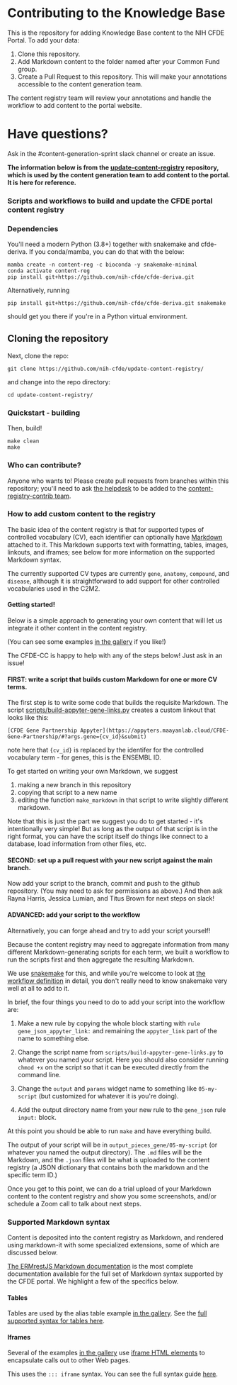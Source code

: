 # Contributing to the Knowledge Base

This is the repository for adding Knowledge Base content to the NIH CFDE Portal. To add your data:

1. Clone this repository.
2. Add Markdown content to the folder named after your Common Fund group.
3. Create a Pull Request to this repository. This will make your annotations accessible to the content generation team.

The content registry team will review your annotations and handle the workflow to add content to the portal website.

# Have questions?

Ask in the #content-generation-sprint slack channel or create an issue.

**The information below is from the [update-content-registry](https://github.com/nih-cfde/update-content-registry) repository, which is used by the content generation team to add content to the portal. It is here for reference.**

### Scripts and workflows to build and update the CFDE portal content registry

### Dependencies

You'll need a modern Python (3.8+) together with snakemake and
cfde-deriva. If you conda/mamba, you can do that with the below:

```
mamba create -n content-reg -c bioconda -y snakemake-minimal
conda activate content-reg
pip install git+https://github.com/nih-cfde/cfde-deriva.git
```

Alternatively, running
```
pip install git+https://github.com/nih-cfde/cfde-deriva.git snakemake
```
should get you there if you're in a Python virtual environment.

## Cloning the repository

Next, clone the repo:

```
git clone https://github.com/nih-cfde/update-content-registry/
```

and change into the repo directory:
```
cd update-content-registry/
```

### Quickstart - building

Then, build!

```
make clean
make
```

### Who can contribute?

Anyone who wants to! Please create pull requests from branches within
this repository; you'll need to ask
[the helpdesk](mailto:support@cfde.atlassian.net) to be added to the
[content-registry-contrib team](https://github.com/orgs/nih-cfde/teams/content-registry-contrib).

### How to add custom content to the registry

The basic idea of the content registry is that for supported
types of controlled vocabulary (CV), each identifier can optionally have
[Markdown](https://www.markdownguide.org/) attached to it. This
Markdown supports text with formatting, tables, images, linkouts, and
iframes; see below for more information on the supported Markdown syntax.

The currently supported CV types are currently `gene`, `anatomy`,
`compound`, and `disease`, although it is straightforward to add
support for other controlled vocabularies used in the C2M2.

#### Getting started!

Below is a simple approach to generating your own content that will
let us integrate it other content in the content registry.

(You can see some examples [in the gallery](https://github.com/nih-cfde/update-content-registry/blob/main/docs/gallery.md) if you like!)

The CFDE-CC is happy to help with any of the steps below! Just ask in an
issue!

#### FIRST: write a script that builds custom Markdown for one or more CV terms.

The first step is to write some code that builds the requisite Markdown.
The script [scripts/build-appyter-gene-links.py](https://github.com/nih-cfde/update-content-registry/blob/main/scripts/build-appyter-gene-links.py) creates a custom linkout that looks like this:

```
[CFDE Gene Partnership Appyter](https://appyters.maayanlab.cloud/CFDE-Gene-Partnership/#?args.gene={cv_id}&submit)
```

note here that `{cv_id}` is replaced by the identifer for the controlled
vocabulary term - for genes, this is the ENSEMBL ID.

To get started on writing your own Markdown, we suggest

1. making a new branch in this repository
2. copying that script to a new name
3. editing the function `make_markdown` in that script to write slightly
different markdown.

Note that this is just the part we suggest you do to get started -
it's intentionally very simple! But as long as the output of that
script is in the right format, you can have the script itself do
things like connect to a database, load information from other files,
etc.

#### SECOND: set up a pull request with your new script against the main branch.

Now add your script to the branch, commit and push to the github
repository.  (You may need to ask for permissions as above.) And then
ask Rayna Harris, Jessica Lumian, and Titus Brown for next steps on slack!

#### ADVANCED: add your script to the workflow

Alternatively, you can forge ahead and try to add your script yourself!

Because the content registry may need to aggregate information from
many different Markdown-generating scripts for each term, we built
a workflow to run the scripts first and then aggregate the resulting
Markdown.

We use [snakemake](https://snakemake.readthedocs.io/) for this, and
while you're welcome to look at
[the workflow definition](https://github.com/nih-cfde/update-content-registry/blob/main/Snakefile)
in detail, you don't really need to know snakemake very well at all to
add to it.

In brief, the four things you need to do to add your script into the workflow
are:

1. Make a new rule by copying the whole block starting with `rule gene_json_appyter_link:` and remaining the `appyter_link` part of the name to something else.

2. Change the script name from `scripts/build-appyter-gene-links.py` to whatever you named your script. Here you should also consider running `chmod +x` on the script so that it can be executed directly from the command line.

3. Change the `output` and `params` widget name to something like `05-my-script` (but customized for whatever it is you're doing).

4. Add the output directory name from your new rule to the `gene_json` rule `input:` block.

At this point you should be able to run `make` and have everything build.

The output of your script will be in `output_pieces_gene/05-my-script`
(or whatever you named the output directory). The `.md` files will be
the Markdown, and the `.json` files will be what is uploaded to the
content registry (a JSON dictionary that contains both the markdown
and the specific term ID.)

Once you get to this point, we can do a trial upload of your Markdown
content to the content registry and show you some screenshots, and/or
schedule a Zoom call to talk about next steps.

### Supported Markdown syntax

Content is deposited into the content registry as Markdown, and rendered
using markdown-it with some specialized extensions, some of which are
discussed below.

[The ERMrestJS Markdown documentation](https://github.com/informatics-isi-edu/ermrestjs/blob/master/docs/user-docs/markdown-formatting.md)
is the most complete documentation available for the full set of Markdown
syntax supported by the CFDE portal.  We highlight a few of the specifics
below.

#### Tables

Tables are used by the alias table example [in the gallery](https://github.com/nih-cfde/update-content-registry/blob/main/docs/gallery.md).
See the [full supported syntax for tables here](https://github.com/informatics-isi-edu/ermrestjs/blob/master/docs/user-docs/markdown-formatting.md#15-table).

#### Iframes

Several of the examples [in the gallery](https://github.com/nih-cfde/update-content-registry/blob/main/docs/gallery.md) use
[iframe HTML elements](https://en.wikipedia.org/wiki/HTML_element#Frames)
to encapsulate calls out to other Web pages.

This uses the `::: iframe` syntax. You can see the full syntax guide
[here](https://github.com/informatics-isi-edu/ermrestjs/blob/master/docs/user-docs/markdown-formatting.md#6-iframe).
